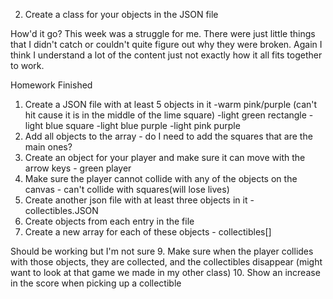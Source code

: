 2. Create a class for your objects in the JSON file


How'd it go?
This week was a struggle for me.  There were just little things that I didn't catch or couldn't quite figure out why they were broken.  Again I think I understand a lot of the content just not exactly how it all fits together to work.


Homework Finished
1. Create a JSON file with at least 5 objects in it
    -warm pink/purple (can't hit cause it is in the middle of the lime square)
    -light green rectangle
    -light blue square
    -light blue purple
    -light pink purple
3. Add all objects to the array - do I need to add the squares that are the main ones?
4. Create an object for your player and make sure it can move with the arrow keys - green player
5. Make sure the player cannot collide with any of the objects on the canvas - can't collide with squares(will lose lives)
6. Create another json file with at least three objects in it - collectibles.JSON
7. Create objects from each entry in the file
8. Create a new array for each of these objects  - collectibles[]

Should be working but I'm not sure
9. Make sure when the player collides with those objects, they are collected, and the collectibles disappear (might want to look at that game we made in my other class)
10. Show an increase in the score when picking up a collectible
